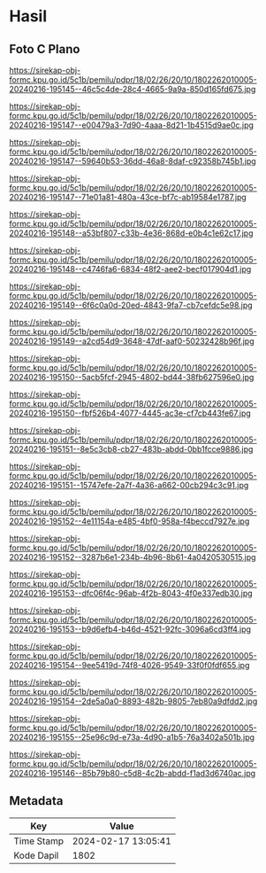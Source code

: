 # Hasil

## Foto C Plano

https://sirekap-obj-formc.kpu.go.id/5c1b/pemilu/pdpr/18/02/26/20/10/1802262010005-20240216-195145--46c5c4de-28c4-4665-9a9a-850d165fd675.jpg

https://sirekap-obj-formc.kpu.go.id/5c1b/pemilu/pdpr/18/02/26/20/10/1802262010005-20240216-195147--e00479a3-7d90-4aaa-8d21-1b4515d9ae0c.jpg

https://sirekap-obj-formc.kpu.go.id/5c1b/pemilu/pdpr/18/02/26/20/10/1802262010005-20240216-195147--59640b53-36dd-46a8-8daf-c92358b745b1.jpg

https://sirekap-obj-formc.kpu.go.id/5c1b/pemilu/pdpr/18/02/26/20/10/1802262010005-20240216-195147--71e01a81-480a-43ce-bf7c-ab19584e1787.jpg

https://sirekap-obj-formc.kpu.go.id/5c1b/pemilu/pdpr/18/02/26/20/10/1802262010005-20240216-195148--a53bf807-c33b-4e36-868d-e0b4c1e62c17.jpg

https://sirekap-obj-formc.kpu.go.id/5c1b/pemilu/pdpr/18/02/26/20/10/1802262010005-20240216-195148--c4746fa6-6834-48f2-aee2-becf017904d1.jpg

https://sirekap-obj-formc.kpu.go.id/5c1b/pemilu/pdpr/18/02/26/20/10/1802262010005-20240216-195149--6f6c0a0d-20ed-4843-9fa7-cb7cefdc5e98.jpg

https://sirekap-obj-formc.kpu.go.id/5c1b/pemilu/pdpr/18/02/26/20/10/1802262010005-20240216-195149--a2cd54d9-3648-47df-aaf0-50232428b96f.jpg

https://sirekap-obj-formc.kpu.go.id/5c1b/pemilu/pdpr/18/02/26/20/10/1802262010005-20240216-195150--5acb5fcf-2945-4802-bd44-38fb627596e0.jpg

https://sirekap-obj-formc.kpu.go.id/5c1b/pemilu/pdpr/18/02/26/20/10/1802262010005-20240216-195150--fbf526b4-4077-4445-ac3e-cf7cb443fe67.jpg

https://sirekap-obj-formc.kpu.go.id/5c1b/pemilu/pdpr/18/02/26/20/10/1802262010005-20240216-195151--8e5c3cb8-cb27-483b-abdd-0bb1fcce9886.jpg

https://sirekap-obj-formc.kpu.go.id/5c1b/pemilu/pdpr/18/02/26/20/10/1802262010005-20240216-195151--15747efe-2a7f-4a36-a662-00cb294c3c91.jpg

https://sirekap-obj-formc.kpu.go.id/5c1b/pemilu/pdpr/18/02/26/20/10/1802262010005-20240216-195152--4e11154a-e485-4bf0-958a-f4beccd7927e.jpg

https://sirekap-obj-formc.kpu.go.id/5c1b/pemilu/pdpr/18/02/26/20/10/1802262010005-20240216-195152--3287b6e1-234b-4b96-8b61-4a0420530515.jpg

https://sirekap-obj-formc.kpu.go.id/5c1b/pemilu/pdpr/18/02/26/20/10/1802262010005-20240216-195153--dfc06f4c-96ab-4f2b-8043-4f0e337edb30.jpg

https://sirekap-obj-formc.kpu.go.id/5c1b/pemilu/pdpr/18/02/26/20/10/1802262010005-20240216-195153--b9d6efb4-b46d-4521-92fc-3096a6cd3ff4.jpg

https://sirekap-obj-formc.kpu.go.id/5c1b/pemilu/pdpr/18/02/26/20/10/1802262010005-20240216-195154--9ee5419d-74f8-4026-9549-33f0f0fdf655.jpg

https://sirekap-obj-formc.kpu.go.id/5c1b/pemilu/pdpr/18/02/26/20/10/1802262010005-20240216-195154--2de5a0a0-8893-482b-9805-7eb80a9dfdd2.jpg

https://sirekap-obj-formc.kpu.go.id/5c1b/pemilu/pdpr/18/02/26/20/10/1802262010005-20240216-195155--25e96c9d-e73a-4d90-a1b5-76a3402a501b.jpg

https://sirekap-obj-formc.kpu.go.id/5c1b/pemilu/pdpr/18/02/26/20/10/1802262010005-20240216-195146--85b79b80-c5d8-4c2b-abdd-f1ad3d6740ac.jpg


## Metadata

| Key        | Value               |
| ---------- | ------------------- |
| Time Stamp | 2024-02-17 13:05:41 |
| Kode Dapil | 1802                |



